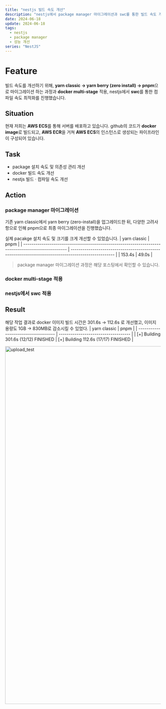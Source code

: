 ```yaml
---
title: "nestjs 빌드 속도 개선"
description: "nestjs에서 package manager 마이그레이션과 swc를 통한 빌드 속도 개선하기"
date: 2024-06-18
update: 2024-06-18
tags:
  - nestjs
  - package manager
  - 성능 개선
series: "NestJS"
---
```


# Feature

빌드 속도를 개선하기 위해, **yarn classic -> yarn berry (zero install) -> pnpm**으로 마이그레이션 하는 과정과 **docker multi-stage** 적용, nestjs에서 **swc**를 통한 컴파일 속도 최적화를 진행했습니다.

## Situation

현재 저희는 **AWS ECS**를 통해 서버를 배포하고 있습니다. github의 코드가 **docker image**로 빌드되고, **AWS ECR**을 거쳐 **AWS ECS**의 인스턴스로 생성되는 파이프라인이 구성되어 있습니다.

## Task

- package 설치 속도 및 의존성 관리 개선
- docker 빌드 속도 개선
- nestjs 빌드 · 컴파일 속도 개선

## Action

### package manager 마이그레이션

기존 yarn classic에서 yarn berry (zero-install)을 업그레이드한 뒤, 다양한 고려사항으로 인해 pnpm으로 최종 마이그레이션을 진행했습니다.

실제 pacakge 설치 속도 및 크기를 크게 개선할 수 있었습니다.
| yarn classic | pnpm |
| ---------------------------------------------------------------------------------------------------- | ---------------------------------------------------------------------------------------------------- |
| 153.4s | 49.0s |

> package manager 마이그레이션 과정은 해당 포스팅에서 확인할 수 있습니다.

### docker multi-stage 적용

### nestjs에서 swc 적용

## Result

해당 작업 결과로 docker 이미지 빌드 시간은 301.6s -> 112.6s 로 개선했고,
이미지 용량도 1GB -> 830MB로 감소시킬 수 있었다.
| yarn classic | pnpm |
| ------------------------------------ | ------------------------------------ |
| [+] Building 301.6s (12/12) FINISHED | [+] Building 112.6s (17/17) FINISHED |

<img width="1157" alt="upload_test" src="https://imgur.com/zJUQ9n9.png">

